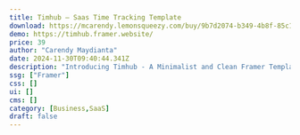 ```yaml
---
title: Timhub — Saas Time Tracking Template
download: https://mcarendy.lemonsqueezy.com/buy/9b7d2074-b349-4b8f-85c1-8579edb62465
demo: https://timhub.framer.website/
price: 39
author: "Carendy Maydianta"
date: 2024-11-30T09:40:44.341Z
description: "Introducing Timhub - A Minimalist and Clean Framer Template for SaaS Time Tracking Website. With its sleek design, intuitive navigation, and powerful features, Timhub is the perfect choice for businesses, creatives, and entrepreneurs."
ssg: ["Framer"]
css: []
ui: []
cms: []
category: [Business,SaaS]
draft: false
---
```

